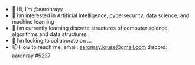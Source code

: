 - 👋 Hi, I’m @aaronrayy
- 👀 I’m interested in Artificial Intelligence, cybersecurity, data science, and machine learning
- 🌱 I’m currently learning discrete structures of computer science, algorithms and data structures
- 💞️ I’m looking to collaborate on ...
- 📫 How to reach me:
  email: aaronray.kruse@gmail.com
  discord: aaronray #5237

<!---
aaronrayy/aaronrayy is a ✨ special ✨ repository because its `README.md` (this file) appears on your GitHub profile.
You can click the Preview link to take a look at your changes.
--->
